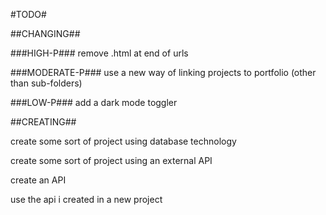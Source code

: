 #TODO#


##CHANGING##

###HIGH-P###
remove .html at end of urls



###MODERATE-P###
use a new way of linking projects to portfolio (other than sub-folders)



###LOW-P###
add a dark mode toggler



##CREATING##

create some sort of project using database technology

create some sort of project using an external API

create an API

use the api i created in a new project
